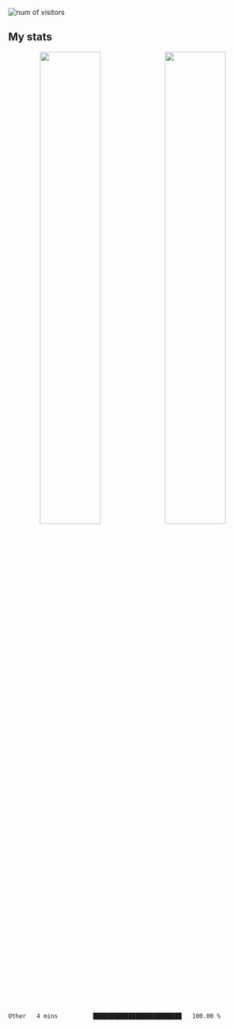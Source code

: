 
<!--
### Hi there 👋
**psycho-baller/psycho-baller** is a ✨ _special_ ✨ repository because its `README.md` (this file) appears on your GitHub profile.

Here are some ideas to get you started:

- 🔭 I’m currently working on ...
- 🌱 I’m currently learning ...
- 👯 I’m looking to collaborate on ...
- 🤔 I’m looking for help with ...
- 💬 Ask me about ...
- 📫 How to reach me: ...
- 😄 Pronouns: ...
- ⚡ Fun fact: ...

[![Readme Card](https://github-readme-stats.vercel.app/api/pin/?username=psycho-baller&repo=github-readme-stats)](https://github.com/anuraghazra/github-readme-stats)

-->
![num of visitors](https://visitor-badge.glitch.me/badge?page_id=psycho-baller.visitor-badge&left_text=Hello%20visitor%20number)
## My stats

<p float="left" align="center">
  <img src="https://github-readme-stats.vercel.app/api?username=psycho-baller&show_icons=true&count_private=true&hide_border=true&include_all_commits=true&theme=blue-green" width="49.5%" />
  <img src="https://github-readme-stats.vercel.app/api/top-langs/?username=psycho-baller&layout=compact&langs_count=6&theme=blue-green&hide_border=true" width="49.5%" /> 
</p>

<!--START_SECTION:waka-->

```text
Other   4 mins          █████████████████████████   100.00 %
```

<!--END_SECTION:waka-->

